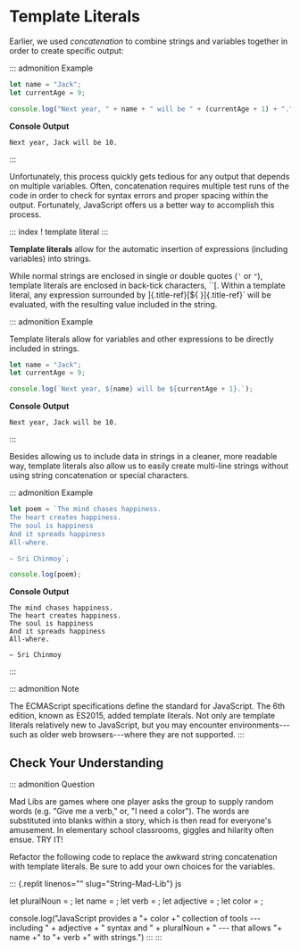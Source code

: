 # Template Literals

Earlier, we used *concatenation* to combine strings and variables
together in order to create specific output:

::: admonition
Example

``` {.js linenos=""}
let name = "Jack";
let currentAge = 9;

console.log("Next year, " + name + " will be " + (currentAge + 1) + ".");
```

**Console Output**

    Next year, Jack will be 10.
:::

Unfortunately, this process quickly gets tedious for any output that
depends on multiple variables. Often, concatenation requires multiple
test runs of the code in order to check for syntax errors and proper
spacing within the output. Fortunately, JavaScript offers us a better
way to accomplish this process.

::: index
! template literal
:::

**Template literals** allow for the automatic insertion of expressions
(including variables) into strings.

While normal strings are enclosed in single or double quotes (`'` or
`"`), template literals are enclosed in back-tick characters, ``[.
Within a template literal, any expression surrounded by
]{.title-ref}[\${ }]{.title-ref}\` will be evaluated, with the resulting
value included in the string.

::: admonition
Example

Template literals allow for variables and other expressions to be
directly included in strings.

``` {.js linenos=""}
let name = "Jack";
let currentAge = 9;

console.log(`Next year, ${name} will be ${currentAge + 1}.`);
```

**Console Output**

    Next year, Jack will be 10.
:::

Besides allowing us to include data in strings in a cleaner, more
readable way, template literals also allow us to easily create
multi-line strings without using string concatenation or special
characters.

::: admonition
Example

``` {.js linenos=""}
let poem = `The mind chases happiness.
The heart creates happiness.
The soul is happiness
And it spreads happiness
All-where.

– Sri Chinmoy`;

console.log(poem);
```

**Console Output**

    The mind chases happiness.
    The heart creates happiness.
    The soul is happiness
    And it spreads happiness
    All-where.

    – Sri Chinmoy
:::

::: admonition
Note

The ECMAScript specifications define the standard for JavaScript. The
6th edition, known as ES2015, added template literals. Not only are
template literals relatively new to JavaScript, but you may encounter
environments\-\--such as older web browsers\-\--where they are not
supported.
:::

## Check Your Understanding

::: admonition
Question

Mad Libs are games where one player asks the group to supply random
words (e.g. \"Give me a verb,\" or, \"I need a color\"). The words are
substituted into blanks within a story, which is then read for
everyone\'s amusement. In elementary school classrooms, giggles and
hilarity often ensue. TRY IT!

Refactor the following code to replace the awkward string concatenation
with template literals. Be sure to add your own choices for the
variables.

::: {.replit linenos="" slug="String-Mad-Lib"}
js

let pluralNoun = ; let name = ; let verb = ; let adjective = ; let color
= ;

console.log(\"JavaScript provides a \"+ color +\" collection of tools
--- including \" + adjective + \" syntax and \" + pluralNoun + \" ---
that allows \"+ name +\" to \"+ verb +\" with strings.\")
:::
:::
